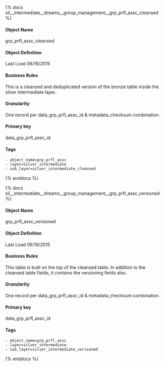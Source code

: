 {% docs sil__intermediate__dreams__group_management__grp_prfl_assc_cleansed %}

#### Object Name
grp_prfl_assc_cleansed

#### Object Definition
Last Load 06/16/2015

#### Business Rules
This is a cleansed and deduplicated version of the bronze table inside the silver intermediate layer.

#### Granularity
One record per data_grp_prfl_assc_id & metadata_checksum combination.

#### Primary key
data_grp_prfl_assc_id

#### Tags
    - object_name=grp_prfl_assc
    - layer=silver_intermediate
    - sub_layer=silver_intermediate_cleansed

{% enddocs %}

{% docs sil__intermediate__dreams__group_management__grp_prfl_assc_versioned %}

#### Object Name
grp_prfl_assc_versioned

#### Object Definition
Last Load 06/16/2015

#### Business Rules
This table is built on the top of the cleansed table. In addition to the cleansed table fields, it contains the versioning fields also.

#### Granularity
One record per data_grp_prfl_assc_id & metadata_checksum combination.

#### Primary key
data_grp_prfl_assc_id

#### Tags
    - object_name=grp_prfl_assc
    - layer=silver_intermediate
    - sub_layer=silver_intermediate_versioned

{% enddocs %}